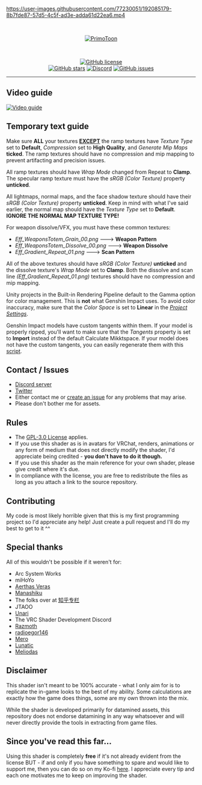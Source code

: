 https://user-images.githubusercontent.com/77230051/192085179-8b7fde87-57d5-4c5f-ad3e-adda61d22ea6.mp4

<br>
<p align="center">
    <a href="https://github.com/festivities/PrimoToon"><img src="https://user-images.githubusercontent.com/77230051/209431459-32fcd906-57c3-4bba-ba4e-5092ab36a964.png" alt="PrimoToon"/></a>
</p><br>

<p align="center">
    <a href="https://github.com/festivities/PrimoToon/blob/main/LICENSE"><img alt="GitHub license" src="https://img.shields.io/github/license/festivities/PrimoToon?style=for-the-badge"></a><br>
    <a href="https://github.com/festivities/PrimoToon/stargazers"><img alt="GitHub stars" src="https://img.shields.io/github/stars/festivities/PrimoToon?style=for-the-badge"></a>
    <a href="https://discord.gg/85rP9SpAkF"><img alt="Discord" src="https://img.shields.io/discord/894925535870865498?style=for-the-badge"></a>
    <a href="https://github.com/festivities/PrimoToon/issues"><img alt="GitHub issues" src="https://img.shields.io/github/issues/festivities/PrimoToon?style=for-the-badge"></a>
</p>

---

## Video guide
[![Video guide](https://pbs.twimg.com/media/FkrhGJ7UUAIcV2w?format=jpg)](https://youtu.be/KFkJuNbt6yo)

## Temporary text guide
Make sure **ALL** your textures <u>**EXCEPT**</u> the ramp textures have *Texture Type* set to **Default**, *Compression* set to **High Quality**, and *Generate Mip Maps* **ticked**. The ramp textures should have no compression and mip mapping to prevent artifacting and precision issues.

All ramp textures should have *Wrap Mode* changed from Repeat to **Clamp**. The specular ramp texture must have the *sRGB (Color Texture)* property **unticked**.

All lightmaps, normal maps, and the face shadow texture should have their *sRGB (Color Texture)* property **unticked**. Keep in mind with what I've said earlier, the normal map should have the *Texture Type* set to **Default**. **IGNORE THE NORMAL MAP TEXTURE TYPE!**

For weapon dissolve/VFX, you must have these common textures:
- *Eff_WeaponsTotem_Grain_00.png* ---> **Weapon Pattern**
- *Eff_WeaponsTotem_Dissolve_00.png* ---> **Weapon Dissolve**
- *Eff_Gradient_Repeat_01.png* ---> **Scan Pattern**

All of the above textures should have *sRGB (Color Texture)* **unticked** and the dissolve texture's *Wrap Mode* set to **Clamp**. Both the dissolve and scan line *(Eff_Gradient_Repeat_01.png)* textures should have no compression and mip mapping.

Unity projects in the Built-in Rendering Pipeline default to the Gamma option for color management. This is **not** what Genshin Impact uses. To avoid color inaccuracy, make sure that the *Color Space* is set to **Linear** in the [*Project Settings*](https://docs.unity3d.com/Manual/LinearRendering-LinearOrGammaWorkflow.html).

Genshin Impact models have custom tangents within them. If your model is properly ripped, you'll want to make sure that the *Tangents* property is set to **Import** instead of the default Calculate Mikktspace. If your model does not have the custom tangents, you can easily regenerate them with this [script](https://github.com/festivities/PrimoToon/blob/main/Assets/Scripts/AverageNormals.cs).

## Contact / Issues
- [Discord server](https://discord.gg/85rP9SpAkF)
- [Twitter](https://twitter.com/festivizing)
- Either contact me or [create an issue](https://github.com/festivities/PrimoToon/issues/new/choose) for any problems that may arise.
- Please don't bother me for assets.

## Rules
- The [GPL-3.0 License](https://github.com/festivities/PrimoToon/blob/main/LICENSE) applies.
- If you use this shader as is in avatars for VRChat, renders, animations or any form of medium that does not directly modify the shader, I'd appreciate being credited - **you don't have to do it though.**
- If you use this shader as the main reference for your own shader, please give credit where it's due.
- In compliance with the license, you are free to redistribute the files as long as you attach a link to the source repository.

## Contributing
My code is most likely horrible given that this is my first programming project so I'd appreciate any help! Just create a pull request and I'll do my best to get to it ^^

## Special thanks
All of this wouldn't be possible if it weren't for:
- Arc System Works
- miHoYo
- [Aerthas Veras](https://github.com/Aerthas/) 
- [Manashiku](https://github.com/Manashiku/)
- The folks over at [知乎专栏](https://zhuanlan.zhihu.com/)
- JTAOO
- [Unari](https://twitter.com/UnariVR/)
- The VRC Shader Development Discord
- [Razmoth](https://github.com/Razmoth/)
- [radioegor146](https://github.com/radioegor146/)
- [Mero](https://github.com/GrownNed/)
- [Lunatic](https://github.com/lunaticwhat/)
- [Meliodas](https://github.com/Melioli/)

## Disclaimer
This shader isn't meant to be 100% accurate - what I only aim for is to replicate the in-game looks to the best of my ability. Some calculations are exactly how the game does things, some are my own thrown into the mix.

While the shader is developed primarily for datamined assets, this repository does not endorse datamining in any way whatsoever and will never directly provide the tools in extracting from game files.

## Since you've read this far...
Using this shader is completely **free** if it's not already evident from the license BUT - if and only if you have something to spare and would like to support me, then you can do so on my Ko-fi [here](https://ko-fi.com/festivity). I appreciate every tip and each one motivates me to keep on improving the shader.
